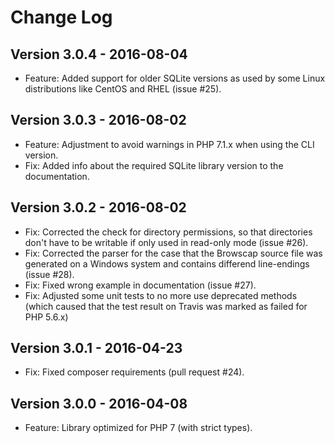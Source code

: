 # Change Log

## Version 3.0.4 - 2016-08-04
- Feature: Added support for older SQLite versions as used by some Linux distributions like CentOS and RHEL (issue #25).

## Version 3.0.3 - 2016-08-02
- Feature: Adjustment to avoid warnings in PHP 7.1.x when using the CLI version.
- Fix: Added info about the required SQLite library version to the documentation.

## Version 3.0.2 - 2016-08-02
- Fix: Corrected the check for directory permissions, so that directories don't have to be writable if only used in read-only mode (issue #26).
- Fix: Corrected the parser for the case that the Browscap source file was generated on a Windows system and contains differend line-endings (issue #28).
- Fix: Fixed wrong example in documentation (issue #27).
- Fix: Adjusted some unit tests to no more use deprecated methods (which caused that the test result on Travis was marked as failed for PHP 5.6.x)

## Version 3.0.1 - 2016-04-23
- Fix: Fixed composer requirements (pull request #24).

## Version 3.0.0 - 2016-04-08
- Feature: Library optimized for PHP 7 (with strict types).
